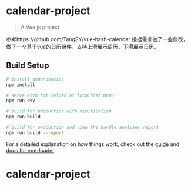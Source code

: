 # calendar-project

> A Vue.js project

参考https://github.com/TangSY/vue-hash-calendar 根据需求做了一些修改，做了一个基于vue的日历组件，支持上滑展示周历，下滑展示日历。

## Build Setup

``` bash
# install dependencies
npm install

# serve with hot reload at localhost:8080
npm run dev

# build for production with minification
npm run build

# build for production and view the bundle analyzer report
npm run build --report
```

For a detailed explanation on how things work, check out the [guide](http://vuejs-templates.github.io/webpack/) and [docs for vue-loader](http://vuejs.github.io/vue-loader).
# calendar-project
